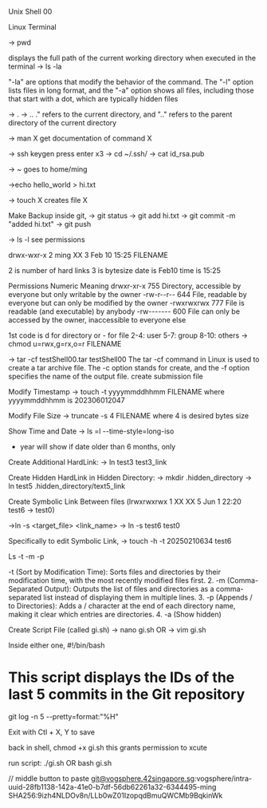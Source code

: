 Unix Shell 00

Linux Terminal

-> pwd

displays the full path of the current working directory when executed in the terminal
-> ls -la

"-la" are options that modify the behavior of the command. The "-l" option lists files in long format, and the "-a" option shows all files, including those that start with a dot, which are typically hidden files

-> .
-> ..
." refers to the current directory, and ".." refers to the parent directory of the current directory

-> man X
get documentation of command X

-> ssh keygen
press enter x3
-> cd ~/.ssh/
-> cat id_rsa.pub

-> ~ 
goes to home/ming

->echo hello_world > hi.txt

-> touch X
creates file X

Make Backup
inside git,
-> git status
-> git add hi.txt
-> git commit -m "added hi.txt"
-> git push


-> ls -l
see permissions 


drwx-wxr-x 2  ming XX 3 Feb 10 15:25 FILENAME

2 is number of hard links
3 is bytesize
date is Feb10
time is 15:25


Permissions	Numeric	Meaning
drwxr-xr-x	755	Directory, accessible by everyone but only writable by the owner
-rw-r--r--	644	File, readable by everyone but can only be modified by the owner
-rwxrwxrwx	777	File is readable (and executable) by anybody
-rw-------	600	File can only be accessed by the owner, inaccessible to everyone else

1st code is d for directory or - for file
2-4: user
5-7: group
8-10: others
-> chmod u=rwx,g=rx,o=r FILENAME

-> 	tar -cf testShell00.tar testShell00
The tar -cf command in Linux is used to create a tar archive file. The -c option stands for create, and the -f option specifies the name of the output file.
create submission file


Modify Timestamp
-> touch -t yyyymmddhhmm FILENAME
where yyyymmddhhmm  is  202306012047

Modify File Size
-> truncate -s 4 FILENAME
where 4 is desired bytes size

Show Time and Date
-> ls =l --time-style=long-iso
- year will show if date older than 6 months, only 


Create Additional HardLink:
-> ln test3 test3_link

Create Hidden HardLink in Hidden Directory:
->  mkdir .hidden_directory
-> ln test5 .hidden_directory/text5_link

Create Symbolic Link Between files (lrwxrwxrwx 1 XX XX 5 Jun 1 22:20 test6 -> test0)

->ln -s <target_file> <link_name>
-> ln -s test6 test0

Specifically to edit Symbolic Link,
-> touch -h -t  20250210634 test6

Ls -t -m -p

-t (Sort by Modification Time):
Sorts files and directories by their modification time, with the most recently modified files first.
2. -m (Comma-Separated Output):
Outputs the list of files and directories as a comma-separated list instead of displaying them in multiple lines.
3. -p (Appends / to Directories):
Adds a / character at the end of each directory name, making it clear which entries are directories.
4. -a (Show hidden)



Create Script File (called gi.sh)
-> nano gi.sh
OR
-> vim gi.sh

Inside either one,
#!/bin/bash
# This script displays the IDs of the last 5 commits in the Git repository

git log -n 5 --pretty=format:"%H"

Exit with Ctl + X, Y to save

back in shell, 	chmod +x gi.sh
this  grants permission to xcute

run script:
./gi.sh OR bash gi.sh









// middle button to paste
git@vogsphere.42singapore.sg:vogsphere/intra-uuid-28fb1138-142a-41e0-b7df-56db62261a32-6344495-ming
SHA256:9izh4NLDOv8n/LLb0wZ01IzopqdBmuQWCMb9BqkinWk
